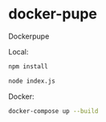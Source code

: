 # docker-pupe
Dockerpupe

Local:

```bash
npm install
```

```bash
node index.js
```

Docker:

```bash
docker-compose up --build
```